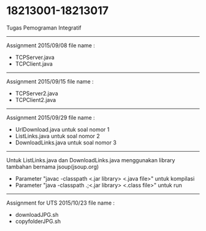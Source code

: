 # 18213001-18213017
Tugas Pemograman Integratif


---------------------------------------------------------------
Assignment 2015/09/08
file name :
 - TCPServer.java
 - TCPClient.java
---------------------------------------------------------------
Assignment 2015/09/15
file name :
 - TCPServer2.java
 - TCPClient2.java
---------------------------------------------------------------
Assignment 2015/09/29
file name :
 - UrlDownload.java     untuk soal nomor 1
 - ListLinks.java       untuk soal nomor 2
 - DownloadLinks.java   untuk soal nomor 3
---------------------------------------------------------------
Untuk ListLinks.java dan DownloadLinks.java menggunakan library tambahan bernama jsoup(jsoup.org)
 - Parameter "javac -classpath <.jar library> <.java file>" untuk kompilasi
 - Parameter "java -classpath .;<.jar library> <.class file>" untuk run
---------------------------------------------------------------
Assignment for UTS 2015/10/23
file name :
 - downloadJPG.sh
 - copyfolderJPG.sh
